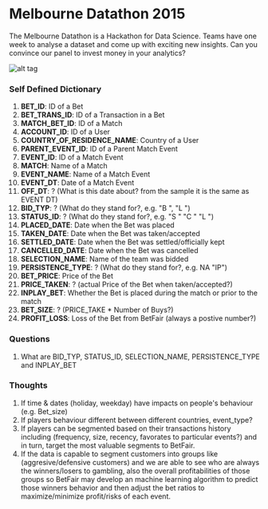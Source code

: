 Melbourne Datathon 2015 
==============================

The Melbourne Datathon is a Hackathon for Data Science.
Teams have one week to analyse a dataset and come up with exciting new insights. Can you convince our panel to invest money in your analytics?

![alt tag](http://m.c.lnkd.licdn.com/mpr/mpr/shrink_200_200/p/8/000/1f2/006/28181a6.jpg)

### Self Defined Dictionary
1. **BET_ID**: ID of a Bet
2. **BET_TRANS_ID**: ID of a Transaction in a Bet
3. **MATCH_BET_ID**: ID of a Match
4. **ACCOUNT_ID**: ID of a User
5. **COUNTRY_OF_RESIDENCE_NAME**: Country of a User
6. **PARENT_EVENT_ID**: ID of a Parent Match Event
7. **EVENT_ID**: ID of a Match Event
8. **MATCH**: Name of a Match
9. **EVENT_NAME**: Name of a Match Event
10. **EVENT_DT**: Date of a Match Event
11. **OFF_DT**: ? (What is this date about? from the sample it is the same as EVENT DT)
12. **BID_TYP**: ? (What do they stand for?, e.g. "B ", "L ")
13. **STATUS_ID**: ? (What do they stand for?, e.g. "S " "C " "L ")
14. **PLACED_DATE**: Date when the Bet was placed
15. **TAKEN_DATE**: Date when the Bet was taken/accepted
16. **SETTLED_DATE**: Date when the Bet was settled/officially kept
17. **CANCELLED_DATE**: Date when the Bet was cancelled
18. **SELECTION_NAME**: Name of the team was bidded
19. **PERSISTENCE_TYPE**: ? (What do they stand for?, e.g. NA   "IP")
20. **BET_PRICE**: Price of the Bet
21. **PRICE_TAKEN**: ? (actual Price of the Bet when taken/accepted?)
22. **INPLAY_BET**: Whether the Bet is placed during the match or prior to the match
23. **BET_SIZE**: ? (PRICE_TAKE * Number of Buys?)
24. **PROFIT_LOSS**: Loss of the Bet from BetFair (always a postive number?)

### Questions
1. What are BID_TYP, STATUS_ID, SELECTION_NAME, PERSISTENCE_TYPE and INPLAY_BET

### Thoughts
1. If time & dates (holiday, weekday) have impacts on people's behaviour (e.g. Bet_size)
2. If players behaviour different between different countries, event_type?
3. If players can be segmented based on their transactions history including (frequency, size, recency, favorates to particular events?) and in turn, target the most valuable segments to BetFair.
4. If the data is capable to segment customers into groups like (aggresive/defensive customers) and we are able to see who are always the winners/losers to gambling, also the overall profitabilities of those groups so BetFair may develop an machine learning algorithm to predict those winners behavior and then adjust the bet ratios to maximize/minimize profit/risks of each event.